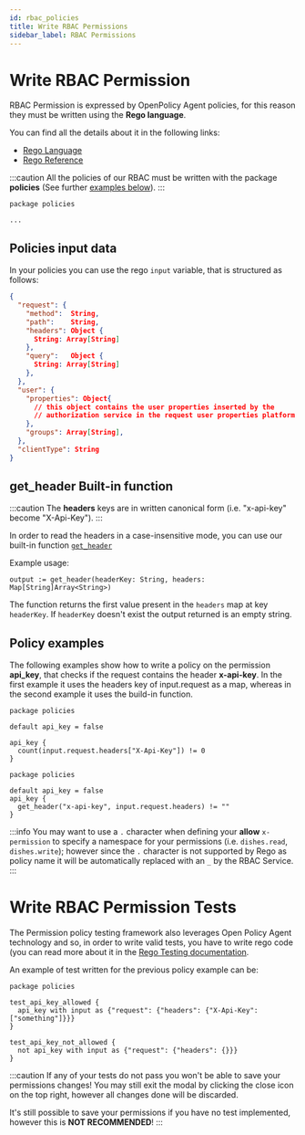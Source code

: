 ```yaml
---
id: rbac_policies
title: Write RBAC Permissions
sidebar_label: RBAC Permissions
---
```


# Write RBAC Permission

RBAC Permission is expressed by OpenPolicy Agent policies, for this reason they must be written using the **Rego language**.

You can find all the details about it in the following links:

- [Rego Language](https://www.openpolicyagent.org/docs/latest/policy-language/)
- [Rego Reference](https://www.openpolicyagent.org/docs/latest/policy-reference/)

:::caution
All the policies of our RBAC must be written with the package **policies** (See further [examples below](#policy-examples)).
:::

```rego
package policies

...
```

## Policies input data

In your policies you can use the rego `input` variable, that is structured as follows:

```json
{
  "request": {
    "method":  String,
    "path":    String,
    "headers": Object {
      String: Array[String]
    },
    "query":   Object {
      String: Array[String]
    },
  },
  "user": {
    "properties": Object{
      // this object contains the user properties inserted by the
      // authorization service in the request user properties platform header 
    },
    "groups": Array[String],
  },
  "clientType": String
}
```

## get_header Built-in function

:::caution
The **headers** keys are in written canonical form (i.e. "x-api-key" become "X-Api-Key"). 
:::

In order to read the headers in a case-insensitive mode, you can use our built-in function [`get_header`](#get_header-built-in-function)

Example usage:

```rego
output := get_header(headerKey: String, headers: Map[String]Array<String>) 
```

The function returns the first value present in the `headers` map at key `headerKey`. 
If `headerKey` doesn't exist the output returned is an empty string.

## Policy examples

The following examples show how to write a policy on the permission **api_key**, that checks if the request contains the header **x-api-key**.
In the first example it uses the headers key of input.request as a map, whereas in the second example it uses the build-in function.

```rego
package policies

default api_key = false

api_key {
  count(input.request.headers["X-Api-Key"]) != 0
}
```

```rego
package policies

default api_key = false
api_key {
  get_header("x-api-key", input.request.headers) != ""
}
```

:::info
You may want to use a `.` character when defining your **allow** `x-permission` to specify a namespace for your permissions (i.e. `dishes.read`, `dishes.write`); however since the `.` character is not supported by Rego as policy name it will be automatically replaced with an `_` by the RBAC Service.
:::

# Write RBAC Permission Tests

The Permission policy testing framework also leverages Open Policy Agent technology and so, in order to write valid tests, you have to write rego code (you can read more about it in the [Rego Testing documentation](https://www.openpolicyagent.org/docs/latest/policy-testing/).

An example of test written for the previous policy example can be:

```rego
package policies

test_api_key_allowed {
  api_key with input as {"request": {"headers": {"X-Api-Key": ["something"]}}}
}

test_api_key_not_allowed {
  not api_key with input as {"request": {"headers": {}}}
}
```

:::caution
If any of your tests do not pass you won't be able to save your permissions changes! You may still exit the modal by clicking the close icon on the top right, however all changes done will be discarded.

It's still possible to save your permissions if you have no test implemented, however this is **NOT RECOMMENDED**!
:::
<br/>
